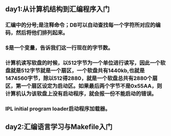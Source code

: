 ## day1:从计算机结构到汇编程序入门
### 汇编中的分号;是注释命令；DB可以自动查找每一个字符所对应的编码，然后将他们排列起来。
### $是一个变量，告诉我们这一行现在的字节数。
### 计算机读写软盘的时候，以512字节为一个单位进行读写，因此一个软盘就是512字节就是一个扇区，一个软盘共有1440kb,也就是1474560字节，除以512得2880，就是一个软盘总共有2880个扇区，第一个扇区设定为启动区。如果最后两个字节不是0x55AA，则计算机认为该软盘上没有启动程序，就会报一份不能启动的错误。
### IPL initial program loader启动程序加载器。
## day2:汇编语言学习与Makefile入门
